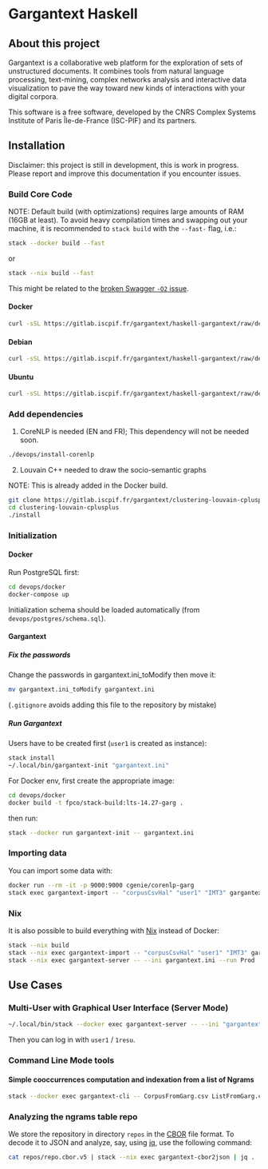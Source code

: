 # Gargantext Haskell

## About this project

Gargantext is a collaborative web platform for the exploration of sets
of unstructured documents. It combines tools from natural language
processing, text-mining, complex networks analysis and interactive data
visualization to pave the way toward new kinds of interactions with your
digital corpora.

This software is a free software, developed by the CNRS Complex Systems
Institute of Paris Île-de-France (ISC-PIF) and its partners.

## Installation

Disclaimer: this project is still in development, this is work in
progress. Please report and improve this documentation if you encounter issues.

### Build Core Code

NOTE: Default build (with optimizations) requires large amounts of RAM (16GB at least). To avoid heavy compilation times and swapping out your machine, it is recommended to `stack build` with the `--fast-` flag, i.e.:
``` sh
stack --docker build --fast
```
or
``` sh
stack --nix build --fast
```
This might be related to the [broken Swagger `-O2` issue](https://github.com/haskell-servant/servant/issues/986).

#### Docker

``` sh
curl -sSL https://gitlab.iscpif.fr/gargantext/haskell-gargantext/raw/dev/devops/docker/docker-install | sh
```

#### Debian

``` sh
curl -sSL https://gitlab.iscpif.fr/gargantext/haskell-gargantext/raw/dev/devops/debian/install | sh
```

#### Ubuntu

``` sh
curl -sSL https://gitlab.iscpif.fr/gargantext/haskell-gargantext/raw/dev/devops/ubuntu/install | sh
```

### Add dependencies

1. CoreNLP is needed (EN and FR); This dependency will not be needed soon.

``` sh
./devops/install-corenlp
```

2. Louvain C++ needed to draw the socio-semantic graphs

NOTE: This is already added in the Docker build.

``` sh
git clone https://gitlab.iscpif.fr/gargantext/clustering-louvain-cplusplus.git
cd clustering-louvain-cplusplus
./install
```

### Initialization

#### Docker

Run PostgreSQL first:

``` sh
cd devops/docker
docker-compose up
```

Initialization schema should be loaded automatically (from `devops/postgres/schema.sql`).

#### Gargantext

##### Fix the passwords

Change the passwords in gargantext.ini_toModify then move it:

``` sh
mv gargantext.ini_toModify gargantext.ini
```
(`.gitignore` avoids adding this file to the repository by mistake)


##### Run Gargantext

Users have to be created first (`user1` is created as instance):

``` sh
stack install
~/.local/bin/gargantext-init "gargantext.ini"
```

For Docker env, first create the appropriate image:

``` sh
cd devops/docker
docker build -t fpco/stack-build:lts-14.27-garg .
```

then run:

``` sh
stack --docker run gargantext-init -- gargantext.ini
```

### Importing data

You can import some data with:
``` sh
docker run --rm -it -p 9000:9000 cgenie/corenlp-garg
stack exec gargantext-import -- "corpusCsvHal" "user1" "IMT3" gargantext.ini 10000 ./1000.csv
```

### Nix

It is also possible to build everything with [Nix](https://nixos.org/) instead of Docker:
``` sh
stack --nix build
stack --nix exec gargantext-import -- "corpusCsvHal" "user1" "IMT3" gargantext.ini 10000 ./1000.csv
stack --nix exec gargantext-server -- --ini gargantext.ini --run Prod
```

## Use Cases

### Multi-User with Graphical User Interface (Server Mode)

``` sh
~/.local/bin/stack --docker exec gargantext-server -- --ini "gargantext.ini" --run Prod
```

Then you can log in with `user1` / `1resu`.


### Command Line Mode tools

#### Simple cooccurrences computation and indexation from a list of Ngrams

``` sh
stack --docker exec gargantext-cli -- CorpusFromGarg.csv ListFromGarg.csv Ouput.json
```

### Analyzing the ngrams table repo

We store the repository in directory `repos` in the [CBOR](https://cbor.io/)
file format. To decode it to JSON and analyze, say, using
[jq](https://shapeshed.com/jq-json/), use the following command:

``` sh
cat repos/repo.cbor.v5 | stack --nix exec gargantext-cbor2json | jq .
```
